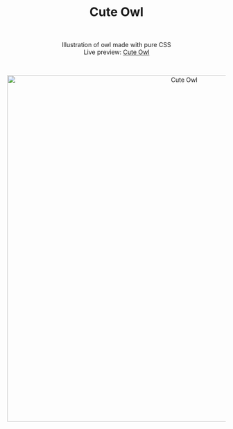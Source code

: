 <h1 align="center">Cute Owl</h1><br>
<p align="center">Illustration of owl made with pure CSS<br>
Live preview: <a href="https://themalni.github.io/Cute-Owl/">Cute Owl</a></p><br>

<p align="center">
<img src="https://cloud.githubusercontent.com/assets/12295765/23169174/0add7d64-f84b-11e6-8fed-64ce32c9ec15.png" width="800"  alt="Cute Owl">
</p>
